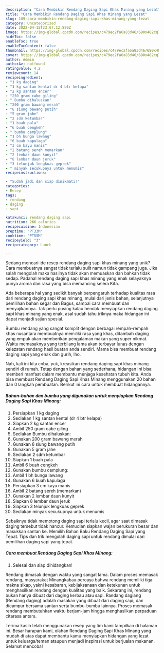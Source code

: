 ```yaml
---
description: "Cara Membikin Rendang Daging Sapi Khas Minang yang Lezat"
title: "Cara Membikin Rendang Daging Sapi Khas Minang yang Lezat"
slug: 189-cara-membikin-rendang-daging-sapi-khas-minang-yang-lezat
category: Uncategorized
date: 2022-04-15T23:07:12.895Z
image: https://img-global.cpcdn.com/recipes/c479ec2fa6a83d46/680x482cq70/rendang-daging-sapi-khas-minang-foto-resep-utama.jpg
hideToc: false
enableToc: true
enableTocContent: false
thumbnail: https://img-global.cpcdn.com/recipes/c479ec2fa6a83d46/680x482cq70/rendang-daging-sapi-khas-minang-foto-resep-utama.jpg
cover: https://img-global.cpcdn.com/recipes/c479ec2fa6a83d46/680x482cq70/rendang-daging-sapi-khas-minang-foto-resep-utama.jpg
author: Admin
authorAv: notfound
ratingvalue: 4.2
reviewcount: 14
recipeingredient:
- "1 kg daging"
- "1 kg santan kental dr 4 btr kelapa"
- "2 kg santan encer"
- "250 gram cabe giling"
- " Bumbu dihaluskan"
- "200 gram bawang merah"
- "8 siung bawang putih"
- "5 gram jahe"
- "2 sdm ketumbar"
- "1 buah pala"
- "6 buah cengkeh"
- " bumbu cemplung"
- "1 bh bunga lawang"
- "6 buah kapulaga"
- "3 cm kayu manis"
- "2 batang sereh memarkan"
- "2 lembar daun kunyit"
- "8 lembar daun jeruk"
- "3 telunjuk lengkuas geprek"
- " minyak secukupnya untuk menumis"
recipeinstructions:

- "Sudah jadi dan siap dinikmati!"
categories:
- Resep
tags:
- rendang
- daging
- sapi

katakunci: rendang daging sapi 
nutrition: 266 calories
recipecuisine: Indonesian
preptime: "PT33M"
cooktime: "PT55M"
recipeyield: "3"
recipecategory: Lunch

---
```





Sedang mencari ide resep rendang daging sapi khas minang yang unik? Cara membuatnya sangat tidak terlalu sulit namun tidak gampang juga. Jika salah mengolah maka hasilnya tidak akan memuaskan dan bahkan tidak sedap. Padahal rendang daging sapi khas minang yang enak selayaknya punya aroma dan rasa yang bisa memancing selera Kita.





Ada beberapa hal yang sedikit banyak berpengaruh terhadap kualitas rasa dari rendang daging sapi khas minang, mulai dari jenis bahan, selanjutnya pemilihan bahan segar dan Bagus, sampai cara membuat dan menyajikannya. Tak perlu pusing kalau hendak menyiapkan rendang daging sapi khas minang yang enak,      asal sudah tahu triknya maka hidangan ini dapat menjadi sajian spesial.














Bumbu rendang yang sangat komplit dengan berbagai rempah-rempah khas nusantara membuatnya memiliki rasa yang khas, ditambah daging yang empuk akan memberikan pengalaman makan yang super nikmat. Waktu memasaknya yang terbilang lama akan terbayar lunas dengan kelezatan rendang hasil buatan anda sendiri. Mama bisa membuat rendang daging sapi yang enak dan gurih, lho.






Nah, kali ini kita coba, yuk, kreasikan rendang daging sapi khas minang sendiri di rumah. Tetap dengan bahan yang sederhana, hidangan ini bisa memberi manfaat dalam membantu menjaga kesehatan tubuh kita. Anda bisa membuat Rendang Daging Sapi Khas Minang menggunakan 20 bahan dan 0 langkah pembuatan. Berikut ini cara untuk membuat hidangannya.

<!--inarticleads1-->

##### Bahan-bahan dan bumbu yang digunakan untuk menyiapkan Rendang Daging Sapi Khas Minang:

1. Persiapkan 1 kg daging
1. Sediakan 1 kg santan kental (dr 4 btr kelapa)
1. Siapkan 2 kg santan encer
1. Ambil 250 gram cabe giling
1. Sediakan  Bumbu dihaluskan:
1. Gunakan 200 gram bawang merah
1. Gunakan 8 siung bawang putih
1. Gunakan 5 gram jahe
1. Sediakan 2 sdm ketumbar
1. Siapkan 1 buah pala
1. Ambil 6 buah cengkeh
1. Gunakan  bumbu cemplung:
1. Ambil 1 bh bunga lawang
1. Gunakan 6 buah kapulaga
1. Persiapkan 3 cm kayu manis
1. Ambil 2 batang sereh (memarkan)
1. Gunakan 2 lembar daun kunyit
1. Siapkan 8 lembar daun jeruk
1. Siapkan 3 telunjuk lengkuas geprek
1. Sediakan  minyak secukupnya untuk menumis


Sebaiknya tidak memotong daging sapi terlalu kecil, agar saat dimasak daging tersebut tidak hancur. Kemudian siapkan wajan berukuran besar dan masukkan santan ke. Memilih Bahan Baku Rendang Daging Sapi yang Tepat. Tips dan trik mengolah daging sapi untuk rendang dimulai dari pemilihan daging sapi yang tepat. 

<!--inarticleads2-->

##### Cara membuat Rendang Daging Sapi Khas Minang:


1. Selesai dan siap dihidangkan!

Rendang dimasak dengan waktu yang sangat lama. Dalam proses memasak rendang, masyarakat Minangkabau percaya bahwa rendang memiliki tiga makna sikap, yakni kesabaran, kebijaksanaan dan ketekunan untuk menghasilkan rendang dengan kualitas yang baik. Sekarang ini, rendang bukan hanya dibuat dari daging kerbau atau sapi. Randang dagiang (Rendang daging) adalah masakan yang dibuat dari daging sapi, dan dicampur bersama santan serta bumbu-bumbu lainnya. Proses memasak rendang membutuhkan waktu berjam-jam hingga menghasilkan perpaduan citarasa antara. 

Terima kasih telah menggunakan resep yang tim kami tampilkan di halaman ini. Besar harapan kami, olahan Rendang Daging Sapi Khas Minang yang mudah di atas dapat membantu kamu menyiapkan hidangan yang lezat untuk keluarga/teman ataupun menjadi inspirasi untuk berjualan makanan. Selamat mencoba!
